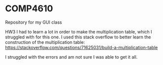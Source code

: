 # COMP4610
Repository for my GUI class

HW3 
I had to learn a lot in order to make the multiplication table, which I struggled with for this one. I used this stack overflow to better learn the construction of the multiplication table:
https://stackoverflow.com/questions/71625031/build-a-multiplication-table

I struggled with the errors and am not sure I was able to get it all.